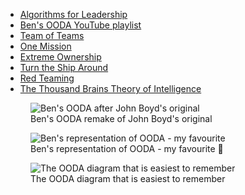- [Algorithms for Leadership](https://courses.commando.dev/algorithms-for-leadership)
- [Ben's OODA YouTube playlist](https://www.youtube.com/playlist?list=PLF7q7lo34QTfqj7tuBVzPl2fKV0_HIWn9)
- [Team of Teams](https://www.amazon.co.uk/dp/0241250838)
- [One Mission](https://www.amazon.co.uk/dp/0735211353)
- [Extreme Ownership](https://www.amazon.co.uk/dp/1250183863)
- [Turn the Ship Around](https://www.amazon.co.uk/dp/1591846404)
- [Red Teaming](https://www.amazon.co.uk/dp/0349415498)
- [The Thousand Brains Theory of Intelligence](https://numenta.com/blog/2019/01/16/the-thousand-brains-theory-of-intelligence/)

<figure class="richtext-figure richtext-figure--full">
  <img src="https://cdn.changelog.com/shipit/shipit-4--OODA.png" alt="Ben's OODA after John Boyd's original" loading="lazy">
  <figcaption><span>Ben's OODA remake of John Boyd's original</span></figcaption> 
</figure>

<figure class="richtext-figure richtext-figure--full">
  <img src="https://cdn.changelog.com/shipit/shipit-4--OODA-new.png" alt="Ben's representation of OODA - my favourite" loading="lazy">
  <figcaption><span>Ben's representation of OODA - my favourite 💙</span></figcaption> 
</figure>

<figure class="richtext-figure richtext-figure--full">
  <img src="https://cdn.changelog.com/shipit/shipit-4--OODA-the-algorithm-of-adaptation.png" alt="The OODA diagram that is easiest to remember" loading="lazy">
  <figcaption><span>The OODA diagram that is easiest to remember</span></figcaption> 
</figure>
